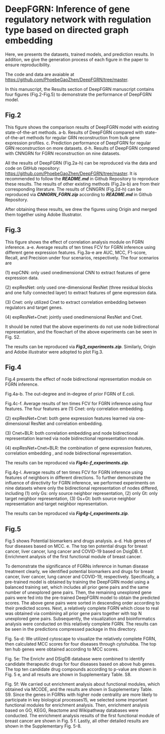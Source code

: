# DeepFGRN: Inference of gene regulatory network with regulation type based on directed graph embedding

Here, we presents the datasets, trained models, and prediction results. In addition, we give the generation process of each figure in the paper to ensure reproducibility. 

The code and data are avaiable at https://github.com/PhoebeGaoZhen/DeepFGRN/tree/master.

In this manuscript, the Results section of DeepFGRN manuscript contains four figures (Fig.2-Fig.5) to demonstrate the performance of DeepFGRN model.

## Fig.2 
This figure shows the comparison results of DeepFGRN model with existing state-of-the-art methods. a-b. Results of DeepFGRN compared with state-of-the-art methods for regular GRN reconstruction from bulk gene expression profiles. c. Prediction performance of DeepFGRN for regular GRN reconstruction on more datasets. d-h. Results of DeepFGRN compared with CNNGRN for FGRN reconstruction on nine datasets.

All the results of DeepFGRN (Fig.2a-h) can be reproduced via the data and code on GitHub repository: https://github.com/PhoebeGaoZhen/DeepFGRN/tree/master. It is recommended to follow the ***README.md*** in Github Repository to reproduce these results. The results of other existing methods (Fig.2a-b) are from their corresponding literature. The results of CNNGRN (Fig.2d-h) can be reproduced via ***CNNGRN_FGRN.zip*** according to ***README.md*** in Github Repository. 

After obtaining these results, we drew the figures using Origin and merged them together using Adobe Illustrator.

## Fig.3
This figure shows the effect of correlation analysis module on FGRN inference. a-e. Average results of ten times FCV for FGRN inference using different gene expression features.
Fig.3a-e are AUC, MCC, F1-score, Recall, and Precision under four scenarios, respectively. The four scenarios are 

(1) expCNN: only used onedimensional CNN to extract features of gene expression data.

(2) expResNet: only used one-dimensional ResNet (three residual blocks and one fully connected layer) to extract features of gene expression data. 

(3) Cnet: only utilized Cnet to extract correlation embedding between regulators and target genes. 

(4) expResNet+Cnet: jointly used onedimensional ResNet and Cnet. 

It should be noted that the above experiments do not use node bidirectional representation, and the flowchart of the above experiments can be seen in Fig. S2. 

The results can be reproduced via ***Fig3_experiments.zip***. Similarly, Origin and Adobe illustrator were adopted to plot Fig.3.

## Fig.4
Fig.4 presents the effect of node bidirectional representation module on FGRN inference. 

Fig.4a-b. The out-degree and in-degree of prior FGRN of E.coli. 

Fig.4c-f. Average results of ten times FCV for FGRN inference using four features. The four features are 
(1) Cnet: only correlation embedding.

(2) expResNet+Cnet: both gene expression features learned via one-dimensional ResNet and correlation embedding. 

(3) Cnet+BLR: both correlation embedding and node bidirectional representation learned via node bidirectional representation module. 

(4) expResNet+Cnet+BLR: the combination of gene expression features, correlation embedding , and node bidirectional representation.

The results can be reproduced via ***Fig4c-f_experiments.zip***.

Fig.4g-l. Average results of ten times FCV for FGRN inference using features of neighbors in different directions.
To further demonstrate the influence of directivity for FGRN inference, we performed experiments on nine datasets where only the bidirectional representation of nodes differed, including 
(1) only Gs: only source neighbor representation, 
(2) only Gt: only target neighbor representation, 
(3) Gs+Gt: both source neighbor representation and target neighbor representation. 

The results can be reproduced via ***Fig4g-l_experiments.zip***.

## Fig.5 
Fig.5 shows Potential biomarkers and drugs analysis. a-d. Hub genes of four diseases based on MCC. e. The top ten potential drugs for breast cancer, liver cancer, lung cancer and COVID-19 based on DsigDB. f. Enrichment analysis of the first functional module of breast cancer.

To demonstrate the significance of FGRNs inference in human disease treatment clearly, we identified potential biomarkers and drugs for breast cancer, liver cancer, lung cancer and COVID-19, respectively. Specifically, a pre-trained model is obtained by training the DeepFGRN model using a balanced training set, which includes all prior gene pairs and the same number of unexplored gene pairs. Then, the remaining unexplored gene pairs were fed into the pre-trained DeepFGRN model to obtain the predicted scores. The above gene pairs were sorted in descending order according to their predicted scores. Next, a relatively complete FGRN which close to real was obtained via combining all prior gene pairs together with top N unexplored gene pairs. Subsequently, the visualization and bioinformatics analysis were conducted on this relatively complete FGRN. The results can be seen in the predictions compressed package in this directory.

Fig. 5a-d: We utilized cytoscape to visualize the relatively complete FGRN, then calculated MCC scores for four diseases through cytohubba. The top ten hub genes were obtained according to MCC scores. 

Fig. 5e: The Enrichr and DSigDB database were combined to identify candidate therapeutic drugs for four diseases based on above hub genes. The top ten candidate drug compounds according to p-value are shown in Fig. 5 e, and all results are shown in Supplementary Table. S8. 

Fig. 5f: We carried out enrichment analysis about functional modules, which obtained via MCODE, and the results are shown in Supplementary Table. S9. Since the genes in FGRNs with higher node centrality are more likely to participate in key biological processes15, we selected some important functional modules for enrichment analysis. Then, enrichment analysis based on GO, KEGG, Reactome and Wikipathway databases were conducted. The enrichment analysis results of the first functional module of breast cancer are shown in Fig. 5 f. Lastly, all other detailed results are shown in the Supplementary Fig. 5-8. 















